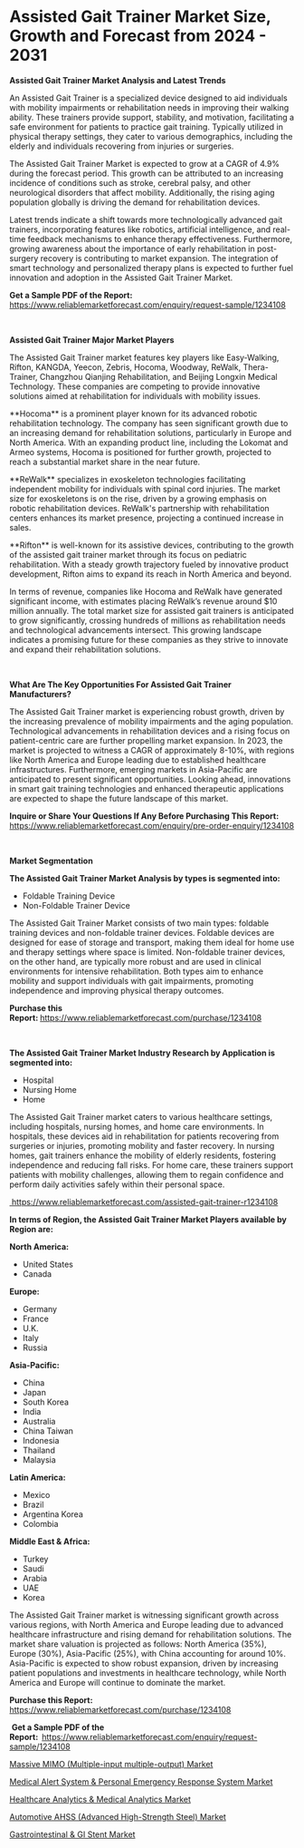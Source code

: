 <p><h1>Assisted Gait Trainer Market Size, Growth and Forecast from 2024 - 2031</h1></p><p><strong>Assisted Gait Trainer Market Analysis and Latest Trends</strong></p>
<p><p>An Assisted Gait Trainer is a specialized device designed to aid individuals with mobility impairments or rehabilitation needs in improving their walking ability. These trainers provide support, stability, and motivation, facilitating a safe environment for patients to practice gait training. Typically utilized in physical therapy settings, they cater to various demographics, including the elderly and individuals recovering from injuries or surgeries.</p><p>The Assisted Gait Trainer Market is expected to grow at a CAGR of 4.9% during the forecast period. This growth can be attributed to an increasing incidence of conditions such as stroke, cerebral palsy, and other neurological disorders that affect mobility. Additionally, the rising aging population globally is driving the demand for rehabilitation devices. </p><p>Latest trends indicate a shift towards more technologically advanced gait trainers, incorporating features like robotics, artificial intelligence, and real-time feedback mechanisms to enhance therapy effectiveness. Furthermore, growing awareness about the importance of early rehabilitation in post-surgery recovery is contributing to market expansion. The integration of smart technology and personalized therapy plans is expected to further fuel innovation and adoption in the Assisted Gait Trainer Market.</p></p>
<p><strong>Get a Sample PDF of the Report:&nbsp;</strong> <a href="https://www.reliablemarketforecast.com/enquiry/request-sample/1234108?utm_campaign=1474&utm_medium=2&utm_source=Github&utm_content=ia&utm_term=13102024&utm_id=assisted-gait-trainer">https://www.reliablemarketforecast.com/enquiry/request-sample/1234108</a></p>
<p>&nbsp;</p>
<p><strong>Assisted Gait Trainer Major Market Players</strong></p>
<p><p>The Assisted Gait Trainer market features key players like Easy-Walking, Rifton, KANGDA, Yeecon, Zebris, Hocoma, Woodway, ReWalk, Thera-Trainer, Changzhou Qianjing Rehabilitation, and Beijing Longxin Medical Technology. These companies are competing to provide innovative solutions aimed at rehabilitation for individuals with mobility issues.</p><p>**Hocoma** is a prominent player known for its advanced robotic rehabilitation technology. The company has seen significant growth due to an increasing demand for rehabilitation solutions, particularly in Europe and North America. With an expanding product line, including the Lokomat and Armeo systems, Hocoma is positioned for further growth, projected to reach a substantial market share in the near future.</p><p>**ReWalk** specializes in exoskeleton technologies facilitating independent mobility for individuals with spinal cord injuries. The market size for exoskeletons is on the rise, driven by a growing emphasis on robotic rehabilitation devices. ReWalk's partnership with rehabilitation centers enhances its market presence, projecting a continued increase in sales.</p><p>**Rifton** is well-known for its assistive devices, contributing to the growth of the assisted gait trainer market through its focus on pediatric rehabilitation. With a steady growth trajectory fueled by innovative product development, Rifton aims to expand its reach in North America and beyond.</p><p>In terms of revenue, companies like Hocoma and ReWalk have generated significant income, with estimates placing ReWalk’s revenue around $10 million annually. The total market size for assisted gait trainers is anticipated to grow significantly, crossing hundreds of millions as rehabilitation needs and technological advancements intersect. This growing landscape indicates a promising future for these companies as they strive to innovate and expand their rehabilitation solutions.</p></p>
<p>&nbsp;</p>
<p><strong>What Are The Key Opportunities For Assisted Gait Trainer Manufacturers?</strong></p>
<p><p>The Assisted Gait Trainer market is experiencing robust growth, driven by the increasing prevalence of mobility impairments and the aging population. Technological advancements in rehabilitation devices and a rising focus on patient-centric care are further propelling market expansion. In 2023, the market is projected to witness a CAGR of approximately 8-10%, with regions like North America and Europe leading due to established healthcare infrastructures. Furthermore, emerging markets in Asia-Pacific are anticipated to present significant opportunities. Looking ahead, innovations in smart gait training technologies and enhanced therapeutic applications are expected to shape the future landscape of this market.</p></p>
<p><strong>Inquire or Share Your Questions If Any Before Purchasing This Report:</strong> <a href="https://www.reliablemarketforecast.com/enquiry/pre-order-enquiry/1234108?utm_campaign=1474&utm_medium=2&utm_source=Github&utm_content=ia&utm_term=13102024&utm_id=assisted-gait-trainer">https://www.reliablemarketforecast.com/enquiry/pre-order-enquiry/1234108</a></p>
<p>&nbsp;</p>
<p><strong>Market Segmentation</strong></p>
<p><strong>The Assisted Gait Trainer Market Analysis by types is segmented into:</strong></p>
<p><ul><li>Foldable Training Device</li><li>Non-Foldable Trainer Device</li></ul></p>
<p><p>The Assisted Gait Trainer Market consists of two main types: foldable training devices and non-foldable trainer devices. Foldable devices are designed for ease of storage and transport, making them ideal for home use and therapy settings where space is limited. Non-foldable trainer devices, on the other hand, are typically more robust and are used in clinical environments for intensive rehabilitation. Both types aim to enhance mobility and support individuals with gait impairments, promoting independence and improving physical therapy outcomes.</p></p>
<p><strong>Purchase this Report:&nbsp;</strong><a href="https://www.reliablemarketforecast.com/purchase/1234108?utm_campaign=1474&utm_medium=2&utm_source=Github&utm_content=ia&utm_term=13102024&utm_id=assisted-gait-trainer">https://www.reliablemarketforecast.com/purchase/1234108</a></p>
<p>&nbsp;</p>
<p><strong>The Assisted Gait Trainer Market Industry Research by Application is segmented into:</strong></p>
<p><ul><li>Hospital</li><li>Nursing Home</li><li>Home</li></ul></p>
<p><p>The Assisted Gait Trainer market caters to various healthcare settings, including hospitals, nursing homes, and home care environments. In hospitals, these devices aid in rehabilitation for patients recovering from surgeries or injuries, promoting mobility and faster recovery. In nursing homes, gait trainers enhance the mobility of elderly residents, fostering independence and reducing fall risks. For home care, these trainers support patients with mobility challenges, allowing them to regain confidence and perform daily activities safely within their personal space.</p></p>
<p><a href="https://www.reliablemarketforecast.com/assisted-gait-trainer-r1234108?utm_campaign=1474&utm_medium=2&utm_source=Github&utm_content=ia&utm_term=13102024&utm_id=assisted-gait-trainer">&nbsp;https://www.reliablemarketforecast.com/assisted-gait-trainer-r1234108</a></p>
<p><strong>In terms of Region, the Assisted Gait Trainer Market Players available by Region are:</strong></p>
<p>
    <p> <strong> North America: </strong>
        <ul>
            <li>United States</li>
            <li>Canada</li>
        </ul>
        </p> 
    <p> <strong> Europe: </strong>
        <ul>
            <li>Germany</li>
            <li>France</li>
            <li>U.K.</li>
            <li>Italy</li>
            <li>Russia</li>
        </ul>
        </p> 
    <p> <strong> Asia-Pacific: </strong>
        <ul>
            <li>China</li>
            <li>Japan</li>
            <li>South Korea</li>
            <li>India</li>
            <li>Australia</li>
            <li>China Taiwan</li>
            <li>Indonesia</li>
            <li>Thailand</li>
            <li>Malaysia</li>
        </ul>
        </p> 
    <p> <strong> Latin America: </strong>
        <ul>
            <li>Mexico</li>
            <li>Brazil</li>
            <li>Argentina Korea</li>
            <li>Colombia</li>
        </ul>
        </p> 
    <p> <strong> Middle East & Africa: </strong>
        <ul>
            <li>Turkey</li>
            <li>Saudi</li>
            <li>Arabia</li>
            <li>UAE</li>
            <li>Korea</li>
        </ul>
    </p>
    </p>
<p><p>The Assisted Gait Trainer market is witnessing significant growth across various regions, with North America and Europe leading due to advanced healthcare infrastructure and rising demand for rehabilitation solutions. The market share valuation is projected as follows: North America (35%), Europe (30%), Asia-Pacific (25%), with China accounting for around 10%. Asia-Pacific is expected to show robust expansion, driven by increasing patient populations and investments in healthcare technology, while North America and Europe will continue to dominate the market.</p></p>
<p><strong>Purchase this Report: </strong><a href="https://www.reliablemarketforecast.com/purchase/1234108?utm_campaign=1474&utm_medium=2&utm_source=Github&utm_content=ia&utm_term=13102024&utm_id=assisted-gait-trainer">https://www.reliablemarketforecast.com/purchase/1234108</a></p>
<p>&nbsp;<strong>Get a Sample PDF of the Report:&nbsp;&nbsp;</strong><a href="https://www.reliablemarketforecast.com/enquiry/request-sample/1234108?utm_campaign=1474&utm_medium=2&utm_source=Github&utm_content=ia&utm_term=13102024&utm_id=assisted-gait-trainer">https://www.reliablemarketforecast.com/enquiry/request-sample/1234108</a></p>
<p><strong></strong></p>
<p><p><a href="https://www.linkedin.com/pulse/strategic-market-insights-navigating-global-massive-mimo-multiple-input-dmtme?utm_campaign=1474&utm_medium=2&utm_source=Github&utm_content=ia&utm_term=13102024&utm_id=assisted-gait-trainer">Massive MIMO (Multiple-input multiple-output) Market</a></p><p><a href="https://www.linkedin.com/pulse/medical-alert-system-personal-emergency-response-market-p3m7e?utm_campaign=1474&utm_medium=2&utm_source=Github&utm_content=ia&utm_term=13102024&utm_id=assisted-gait-trainer">Medical Alert System & Personal Emergency Response System Market</a></p><p><a href="https://www.linkedin.com/pulse/healthcare-analytics-medical-market-size-share-competitive-5nhle?utm_campaign=1474&utm_medium=2&utm_source=Github&utm_content=ia&utm_term=13102024&utm_id=assisted-gait-trainer">Healthcare Analytics & Medical Analytics Market</a></p><p><a href="https://www.linkedin.com/pulse/comprehensive-analysis-global-automotive-ahss-advanced-high-strength-qbrqf?utm_campaign=1474&utm_medium=2&utm_source=Github&utm_content=ia&utm_term=13102024&utm_id=assisted-gait-trainer">Automotive AHSS (Advanced High-Strength Steel) Market</a></p><p><a href="https://www.linkedin.com/pulse/gastrointestinal-gi-stent-market-pulse-86-expansion-blueprint-5knre?utm_campaign=1474&utm_medium=2&utm_source=Github&utm_content=ia&utm_term=13102024&utm_id=assisted-gait-trainer">Gastrointestinal & GI Stent Market</a></p></p>